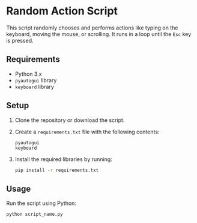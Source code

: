 # Random Action Script

This script randomly chooses and performs actions like typing on the keyboard, moving the mouse, or scrolling. It runs in a loop until the `Esc` key is pressed.

## Requirements

- Python 3.x
- `pyautogui` library
- `keyboard` library

## Setup

1. Clone the repository or download the script.
2. Create a `requirements.txt` file with the following contents:

    ```
    pyautogui
    keyboard
    ```

3. Install the required libraries by running:

    ```sh
    pip install -r requirements.txt
    ```

## Usage

Run the script using Python:

```sh
python script_name.py
